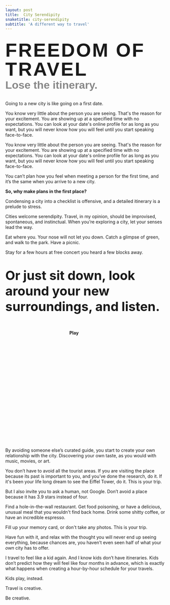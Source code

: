 ```yaml
---
layout: post
title:  City Serendipity
snaketitle: city-serendipity
subtitle: 'A different way to travel'
---
```

<style>
  .hero {
    margin: 30px auto;
    font-weight: 100;
    max-width: 900px;
    height: 700px;
  }

  .title {
    position: absolute;
    margin-left: 540px;
    margin-top: 250px;
    margin-right: 20px;
  }

  .title-subtext {
    font-size: 34px;
    font-family: 'Varela Round', Helvetica, sans-serif;
    margin: 0;
    color: #888;
  }

  .title-text {
    font-size: 60px;
    font-family: 'Varela Round', Helvetica, sans-serif;
    font-weight: bold;
    margin: 0;
    letter-spacing: 4px;
    line-height: 60px;
  }

  #canvas {
    position: absolute;
    margin-left: -230px;
  }

  .grab-cursor {
    cursor: grab;
  }

  .big {
    font-size: 40px;
  }

  @media (max-width: 1111px) {
    .title, #canvas {
      position: relative;
      margin-left: 0;
      margin-top: 0;
      max-width: 100%;
    }

    #canvas {
      margin-bottom: 20px;
    }

    .hero {
      height: auto;
    }
  }
</style>

<div class="hero">
  <canvas id='canvas' class="grab-cursor" height="568px" width="666px"></canvas>
  <div class="title">
    <h1 class="title-text">FREEDOM OF TRAVEL</h1>
    <h2 class="mb-5 title-subtext">Lose the itinerary.</h2>
  </div>
</div>

Going to a new city is like going on a first date.

You know very little about the person you are seeing. That's the reason for your excitement. You are showing up at a specified time with no expectations. You can look at your date's online profile for as long as you want, but you will never know how you will feel until you start speaking face-to-face. 

You know very little about the person you are seeing. That's the reason for your excitement. You are showing up at a specified time with no expectations. You can look at your date's online profile for as long as you want, but you will never know how you will feel until you start speaking face-to-face. 


You can’t plan how you feel when meeting a person for the first time, and it’s the same when you arrive to a new city.


**So, why make plans in the first place?**


Condensing a city into a checklist is offensive, and a detailed itinerary is a prelude to stress. 


Cities welcome serendipity. Travel, in my opinion, should be improvised, spontaneous, and instinctual.  When you’re exploring a city, let your senses lead the way.

Eat where you. Your nose will not let you down.
Catch a glimpse of green, and walk to the park. Have a picnic.

Stay for a few hours at free concert you heard a few blocks away. 

<p class="big"><strong>Or just sit down, look around your new surroundings, and listen.</strong></p>


<style>
#sounds {
  height: 350px;
  position: relative;
  width: 100%;
  max-width:990px;
  margin: 30px auto;
  display: flex;
  justify-content: space-between;
}

.sounds--img {
  cursor: pointer;
  opacity: 0.3;
  width: 30%;
  background-size: contain;
  background-repeat: no-repeat;
  transition: opacity 0.5s ease-in-out, transform 0.5s ease-in-out;
}

#sounds--btn {
  cursor: pointer;
}

.sounds--img.active {
    opacity: 1;
    transform: translateY(-10px);
}

.sounds--img:nth-child(2) {
  height: 250px;
  background-image: url('assets/articles/city-serendipity/img/street.jpg');

}

.sounds--img:nth-child(3) {
  height: 350px;
  margin-top: 80px;
  background-image: url('assets/articles/city-serendipity/img/night.jpg');
}

.sounds--img:nth-child(4) {
  height: 250px;
  right:0;
  background-image: url('assets/articles/city-serendipity/img/park.jpg')

}


.sounds--img.active:nth-child(4) {
  /* transform: translate(560px, -150px); */
}



@keyframes move {
  from { opacity: 0.2 }
  to   { opacity: 1; }
}

#sounds--btn {
    position: absolute;
    width:100px;
    top:10px;
    margin: 0 auto;
    left:0;right:0;
    font-weight:bold;
    /* transform: translateX(-50px) */
}

@media (max-width: 900px) {
  #sounds {
    height: 630px;
    display: block;
    flex-direction: column;
  }

  #sounds--btn {
    right: 10px;
    top: auto;
    bottom: 200px;
    margin: auto;
    left: auto;
  }
  
  .sounds--img {
    position: absolute;
    background-size: cover;
  }

  .sounds--img:nth-child(2) {
    width: calc(50% - 10px);
    /* height: 300px; */
  }

  .sounds--img:nth-child(3) {
    width: calc(50% - 10px);
    right:0;
    height: 350px;
    top: 30px;
    margin: 0;
  }

  .sounds--img:nth-child(4) {
    width: calc(50% - 10px);
    left:0;
    /* height: 300px; */
    background-position: 80% center;
    top: 270px;
  }
}

</style>

 <div id="sounds">
    <div data-playing="false" id="sounds--btn">Play</div>
    <div class="sounds--img"></div>
    <div class="sounds--img"></div>
    <div class="sounds--img"></div>
    <audio class="sounds--audio" src="assets/articles/city-serendipity/mp3/street.mp3" type="audio/mpeg"></audio>
    <audio class="sounds--audio" src="assets/articles/city-serendipity/mp3/cafe.mp3" type="audio/mpeg"></audio>
    <audio class="sounds--audio" src="assets/articles/city-serendipity/mp3/park.mp3" type="audio/mpeg"></audio>
</div>


By avoiding someone else’s curated guide, you start to create your own relationship with the city. Discovering your own taste, as you would with music, movies, or art. 

You don’t have to avoid all the tourist areas. If you are visiting the place because its past is important to you, and you’ve done the research, do it. If it's been your life long dream to see the Eiffel Tower, do it. This is your trip. 

But I also invite you to ask a human, not Google. Don’t avoid a place because it has 3.9 stars instead of four.

Find a hole-in-the-wall restaurant. Get food poisoning, or have a delicious, unusual meal that you wouldn't find back home.
Drink some shitty coffee, or have an incredible espresso.

Fill up your memory card, or don't take any photos.
This is your trip.

Have fun with it, and relax with the thought you will never end up seeing everything, because chances are, you haven’t even seen half of what your *own* city has to offer.

I travel to feel like a kid again. And I know kids don’t have itineraries. 
Kids don’t predict how they will feel like four months in advance, which is exactly what happens when creating a hour-by-hour schedule for your travels.

Kids play, instead.

<div id="dice"></div>

Travel is creative.

Be creative.














